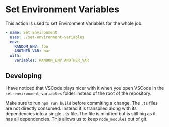 # Set Environment Variables

This action is used to set Environment Variables for the whole job.

```yaml
- name: Set Environment
  uses: ./set-environment-variables
  env:
    RANDOM_ENV: foo
    ANOTHER_VAR: bar
  with:
    variables: RANDOM_ENV,ANOTHER_VAR
```

## Developing

I have noticed that VSCode plays nicer with it when you open VSCode in the `set-environment-variables` folder instead of the root of the repository.

Make sure to run `npm run build` before commiting a change. The `.ts` files are not directly consumed. Instead it is transpiled along with its dependencies into a single `.js` file. The file is minified but is still big as it has all dependencies. This allows us to keep `node_modules` out of git.
